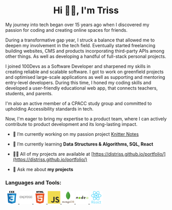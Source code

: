 <h1 align="center">Hi 👋😁, I'm Triss</h1>
<p>
My journey into tech began over 15 years ago when I discovered my passion for coding and creating online spaces for friends.

During a transformative gap year, I struck a balance that allowed me to deepen my involvement in the tech field. Eventually started freelancing building websites, CMS and products incorporating third-party APIs among other things. As well as developing a handful of full-stack personal projects.

I joined 100Devs as a Software Developer and sharpened my skills in creating reliable and scalable software. I got to work on greenfield projects and optimised large-scale applications as well as supporting and mentoring entry-level developers.
During this time, I honed my coding skills and developed a user-friendly educational web app, that connects teachers, students, and parents.

I'm also an active member of a CPACC study group and committed to upholding Accessibility standards in tech.

Now, I'm eager to bring my expertise to a product team, where I can actively contribute to product development and its long-lasting impact.
</p>

- 🔭 I’m currently working on my passion project [Knitter Notes](https://github.com/distriss/knitter-notes)

- 🌱 I’m currently learning **Data Structures & Algorithms, SQL, React**

- 👩‍💻 All of my projects are available at [https://distriss.github.io/portfolio/](https://distriss.github.io/portfolio/)

- 💬 Ask me about **my projects**

<h3 align="left">Languages and Tools:</h3>
<p align="left"> <a href="https://www.w3schools.com/css/" target="_blank" rel="noreferrer"> <img src="https://raw.githubusercontent.com/devicons/devicon/master/icons/css3/css3-original-wordmark.svg" alt="css3" width="40" height="40"/> </a> <a href="https://expressjs.com" target="_blank" rel="noreferrer"> <img src="https://raw.githubusercontent.com/devicons/devicon/master/icons/express/express-original-wordmark.svg" alt="express" width="40" height="40"/> </a> <a href="https://www.w3.org/html/" target="_blank" rel="noreferrer"> <img src="https://raw.githubusercontent.com/devicons/devicon/master/icons/html5/html5-original-wordmark.svg" alt="html5" width="40" height="40"/> </a> <a href="https://developer.mozilla.org/en-US/docs/Web/JavaScript" target="_blank" rel="noreferrer"> <img src="https://raw.githubusercontent.com/devicons/devicon/master/icons/javascript/javascript-original.svg" alt="javascript" width="40" height="40"/> </a> <a href="https://www.mongodb.com/" target="_blank" rel="noreferrer"> <img src="https://raw.githubusercontent.com/devicons/devicon/master/icons/mongodb/mongodb-original-wordmark.svg" alt="mongodb" width="40" height="40"/> </a> <a href="https://nodejs.org" target="_blank" rel="noreferrer"> <img src="https://raw.githubusercontent.com/devicons/devicon/master/icons/nodejs/nodejs-original-wordmark.svg" alt="nodejs" width="40" height="40"/> </a> <a href="https://reactjs.org/" target="_blank" rel="noreferrer"> <img src="https://raw.githubusercontent.com/devicons/devicon/master/icons/react/react-original-wordmark.svg" alt="react" width="40" height="40"/> </a> </p>
